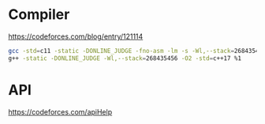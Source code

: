 # Compiler

https://codeforces.com/blog/entry/121114

```sh
gcc -std=c11 -static -DONLINE_JUDGE -fno-asm -lm -s -Wl,--stack=268435456 -O2 %1
g++ -static -DONLINE_JUDGE -Wl,--stack=268435456 -O2 -std=c++17 %1
```

# API

https://codeforces.com/apiHelp
